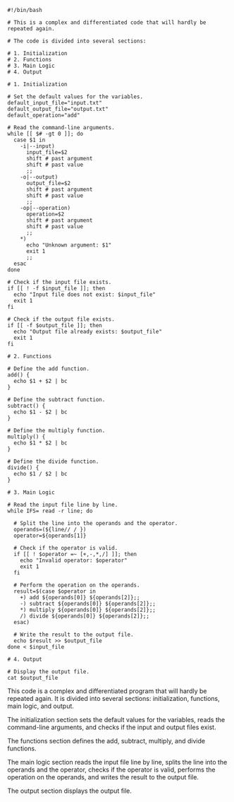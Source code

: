 ```shell
#!/bin/bash

# This is a complex and differentiated code that will hardly be repeated again.

# The code is divided into several sections:

# 1. Initialization
# 2. Functions
# 3. Main Logic
# 4. Output

# 1. Initialization

# Set the default values for the variables.
default_input_file="input.txt"
default_output_file="output.txt"
default_operation="add"

# Read the command-line arguments.
while [[ $# -gt 0 ]]; do
  case $1 in
    -i|--input)
      input_file=$2
      shift # past argument
      shift # past value
      ;;
    -o|--output)
      output_file=$2
      shift # past argument
      shift # past value
      ;;
    -op|--operation)
      operation=$2
      shift # past argument
      shift # past value
      ;;
    *)
      echo "Unknown argument: $1"
      exit 1
      ;;
  esac
done

# Check if the input file exists.
if [[ ! -f $input_file ]]; then
  echo "Input file does not exist: $input_file"
  exit 1
fi

# Check if the output file exists.
if [[ -f $output_file ]]; then
  echo "Output file already exists: $output_file"
  exit 1
fi

# 2. Functions

# Define the add function.
add() {
  echo $1 + $2 | bc
}

# Define the subtract function.
subtract() {
  echo $1 - $2 | bc
}

# Define the multiply function.
multiply() {
  echo $1 * $2 | bc
}

# Define the divide function.
divide() {
  echo $1 / $2 | bc
}

# 3. Main Logic

# Read the input file line by line.
while IFS= read -r line; do

  # Split the line into the operands and the operator.
  operands=(${line// / })
  operator=${operands[1]}

  # Check if the operator is valid.
  if [[ ! $operator =~ [+,-,*,/] ]]; then
    echo "Invalid operator: $operator"
    exit 1
  fi

  # Perform the operation on the operands.
  result=$(case $operator in
    +) add ${operands[0]} ${operands[2]};;
    -) subtract ${operands[0]} ${operands[2]};;
    *) multiply ${operands[0]} ${operands[2]};;
    /) divide ${operands[0]} ${operands[2]};;
  esac)

  # Write the result to the output file.
  echo $result >> $output_file
done < $input_file

# 4. Output

# Display the output file.
cat $output_file

```

This code is a complex and differentiated program that will hardly be repeated again. It is divided into several sections: initialization, functions, main logic, and output.

The initialization section sets the default values for the variables, reads the command-line arguments, and checks if the input and output files exist.

The functions section defines the add, subtract, multiply, and divide functions.

The main logic section reads the input file line by line, splits the line into the operands and the operator, checks if the operator is valid, performs the operation on the operands, and writes the result to the output file.

The output section displays the output file.